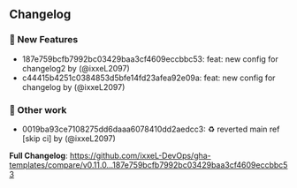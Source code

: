 ## Changelog
### 🚀 New Features
* 187e759bcfb7992bc03429baa3cf4609eccbbc53: feat: new config for changelog2 by (@ixxeL2097)
* c44415b4251c0384853d5bfe14fd23afea92e09a: feat: new config for changelog by (@ixxeL2097)

### 🧰 Other work
* 0019ba93ce7108275dd6daaa6078410dd2aedcc3: :recycle: reverted main ref [skip ci] by (@ixxeL2097)

**Full Changelog**: https://github.com/ixxeL-DevOps/gha-templates/compare/v0.11.0...187e759bcfb7992bc03429baa3cf4609eccbbc53